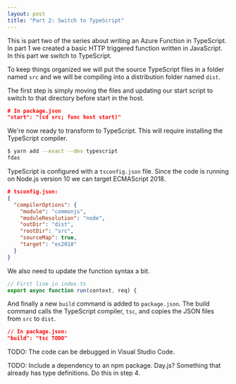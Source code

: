 ```yaml
---
layout: post
title: "Part 2: Switch to TypeScript"
---
```


This is part two of the series about writing an Azure Function in TypeScript. In part 1 we created a basic HTTP triggered function written in JavaScript. In this part we switch to TypeScript.

To keep things organized we will put the source TypeScript files in a folder named `src` and we will be compiling into a distribution folder named `dist`.

The first step is simply moving the files and updating our start script to switch to that directory before start in the host.

```json
# In package.json
"start": "(cd src; func host start)"
```

We're now ready to transform to TypeScript. This will require installing the TypeScript compiler.

```bash
$ yarn add --exact --dev typescript
fdas
```

TypeScript is configured with a `tsconfig.json` file. Since the code is running on Node.js version 10 we can target ECMAScript 2018.

```json
# tsconfig.json:
{
  "compilerOptions": {
    "module": "commonjs",
    "moduleResolution": "node",
    "outDir": "dist",
    "rootDir": "src",
    "sourceMap": true,
    "target": "es2018"
  }
}
```

We also need to update the function syntax a bit.

```typescript
// First line in index.ts
export async function run(context, req) {
```

And finally a new `build` command is added to `package.json`. The build command calls the TypeScript compiler, `tsc`, and copies the JSON files from `src` to `dist`.

```json
// In package.json:
"build": "tsc TODO"
```

TODO: The code can be debugged in Visual Studio Code.

TODO: Include a dependency to an npm package. Day.js? Something that already has type definitions. Do this in step 4.

